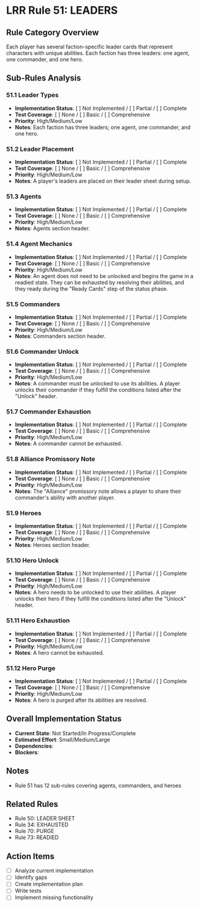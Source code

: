 # LRR Rule 51: LEADERS

## Rule Category Overview
Each player has several faction-specific leader cards that represent characters with unique abilities. Each faction has three leaders: one agent, one commander, and one hero.

## Sub-Rules Analysis

### 51.1 Leader Types
- **Implementation Status**: [ ] Not Implemented / [ ] Partial / [ ] Complete
- **Test Coverage**: [ ] None / [ ] Basic / [ ] Comprehensive
- **Priority**: High/Medium/Low
- **Notes**: Each faction has three leaders; one agent, one commander, and one hero.

### 51.2 Leader Placement
- **Implementation Status**: [ ] Not Implemented / [ ] Partial / [ ] Complete
- **Test Coverage**: [ ] None / [ ] Basic / [ ] Comprehensive
- **Priority**: High/Medium/Low
- **Notes**: A player's leaders are placed on their leader sheet during setup.

### 51.3 Agents
- **Implementation Status**: [ ] Not Implemented / [ ] Partial / [ ] Complete
- **Test Coverage**: [ ] None / [ ] Basic / [ ] Comprehensive
- **Priority**: High/Medium/Low
- **Notes**: Agents section header.

### 51.4 Agent Mechanics
- **Implementation Status**: [ ] Not Implemented / [ ] Partial / [ ] Complete
- **Test Coverage**: [ ] None / [ ] Basic / [ ] Comprehensive
- **Priority**: High/Medium/Low
- **Notes**: An agent does not need to be unlocked and begins the game in a readied state. They can be exhausted by resolving their abilities, and they ready during the "Ready Cards" step of the status phase.

### 51.5 Commanders
- **Implementation Status**: [ ] Not Implemented / [ ] Partial / [ ] Complete
- **Test Coverage**: [ ] None / [ ] Basic / [ ] Comprehensive
- **Priority**: High/Medium/Low
- **Notes**: Commanders section header.

### 51.6 Commander Unlock
- **Implementation Status**: [ ] Not Implemented / [ ] Partial / [ ] Complete
- **Test Coverage**: [ ] None / [ ] Basic / [ ] Comprehensive
- **Priority**: High/Medium/Low
- **Notes**: A commander must be unlocked to use its abilities. A player unlocks their commander if they fulfill the conditions listed after the "Unlock" header.

### 51.7 Commander Exhaustion
- **Implementation Status**: [ ] Not Implemented / [ ] Partial / [ ] Complete
- **Test Coverage**: [ ] None / [ ] Basic / [ ] Comprehensive
- **Priority**: High/Medium/Low
- **Notes**: A commander cannot be exhausted.

### 51.8 Alliance Promissory Note
- **Implementation Status**: [ ] Not Implemented / [ ] Partial / [ ] Complete
- **Test Coverage**: [ ] None / [ ] Basic / [ ] Comprehensive
- **Priority**: High/Medium/Low
- **Notes**: The "Alliance" promissory note allows a player to share their commander's ability with another player.

### 51.9 Heroes
- **Implementation Status**: [ ] Not Implemented / [ ] Partial / [ ] Complete
- **Test Coverage**: [ ] None / [ ] Basic / [ ] Comprehensive
- **Priority**: High/Medium/Low
- **Notes**: Heroes section header.

### 51.10 Hero Unlock
- **Implementation Status**: [ ] Not Implemented / [ ] Partial / [ ] Complete
- **Test Coverage**: [ ] None / [ ] Basic / [ ] Comprehensive
- **Priority**: High/Medium/Low
- **Notes**: A hero needs to be unlocked to use their abilities. A player unlocks their hero if they fulfill the conditions listed after the "Unlock" header.

### 51.11 Hero Exhaustion
- **Implementation Status**: [ ] Not Implemented / [ ] Partial / [ ] Complete
- **Test Coverage**: [ ] None / [ ] Basic / [ ] Comprehensive
- **Priority**: High/Medium/Low
- **Notes**: A hero cannot be exhausted.

### 51.12 Hero Purge
- **Implementation Status**: [ ] Not Implemented / [ ] Partial / [ ] Complete
- **Test Coverage**: [ ] None / [ ] Basic / [ ] Comprehensive
- **Priority**: High/Medium/Low
- **Notes**: A hero is purged after its abilities are resolved.

## Overall Implementation Status
- **Current State**: Not Started/In Progress/Complete
- **Estimated Effort**: Small/Medium/Large
- **Dependencies**: 
- **Blockers**: 

## Notes
- Rule 51 has 12 sub-rules covering agents, commanders, and heroes

## Related Rules
- Rule 50: LEADER SHEET
- Rule 34: EXHAUSTED
- Rule 70: PURGE
- Rule 73: READIED

## Action Items
- [ ] Analyze current implementation
- [ ] Identify gaps
- [ ] Create implementation plan
- [ ] Write tests
- [ ] Implement missing functionality